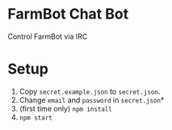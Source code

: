 # FarmBot Chat Bot

Control FarmBot via IRC

# Setup

1. Copy `secret.example.json` to `secret.json`.
2. Change `email` and `password` in `secret.json`*
3. (first time only) `npm install`
4. `npm start`
